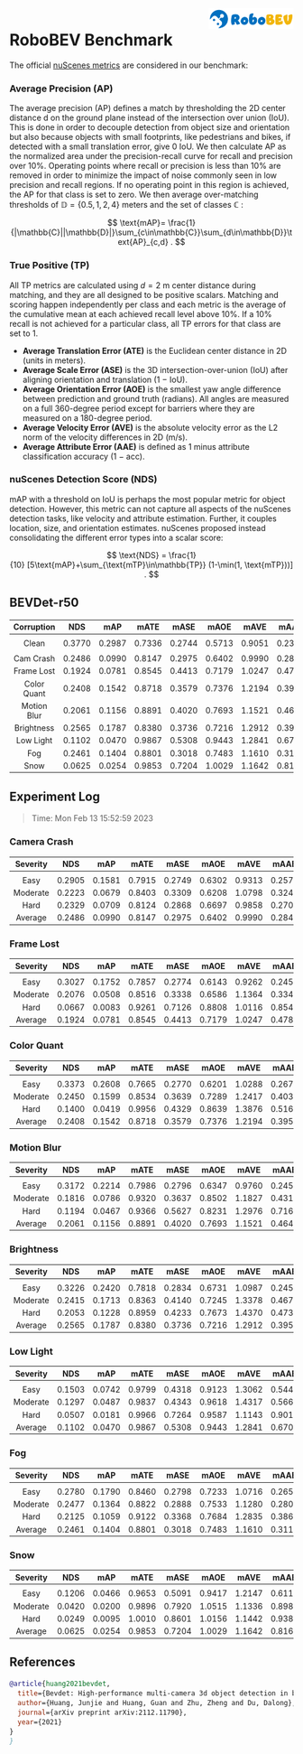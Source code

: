 <img src="..\figs\logo2.png" align="right" width="30%">

# RoboBEV Benchmark

The official [nuScenes metrics](https://www.nuscenes.org/object-detection/?externalData=all&mapData=all&modalities=Any) are considered in our benchmark:

### Average Precision (AP)

The average precision (AP) defines a match by thresholding the 2D center distance d on the ground plane instead of the intersection over union (IoU). This is done in order to decouple detection from object size and orientation but also because objects with small footprints, like pedestrians and bikes, if detected with a small translation error, give $0$ IoU.
We then calculate AP as the normalized area under the precision-recall curve for recall and precision over 10%. Operating points where recall or precision is less than $10$% are removed in order to minimize the impact of noise commonly seen in low precision and recall regions. If no operating point in this region is achieved, the AP for that class is set to zero. We then average over-matching thresholds of $\mathbb{D}=\{0.5, 1, 2, 4\}$ meters and the set of classes $\mathbb{C}$ :

$$
\text{mAP}= \frac{1}{|\mathbb{C}||\mathbb{D}|}\sum_{c\in\mathbb{C}}\sum_{d\in\mathbb{D}}\text{AP}_{c,d} .
$$

### True Positive (TP)

All TP metrics are calculated using $d=2$ m center distance during matching, and they are all designed to be positive scalars. Matching and scoring happen independently per class and each metric is the average of the cumulative mean at each achieved recall level above $10$%. If a $10$% recall is not achieved for a particular class, all TP errors for that class are set to $1$. 

- **Average Translation Error (ATE)** is the Euclidean center distance in 2D (units in meters). 
- **Average Scale Error (ASE)** is the 3D intersection-over-union (IoU) after aligning orientation and translation ($1$ − IoU).
- **Average Orientation Error (AOE)** is the smallest yaw angle difference between prediction and ground truth (radians). All angles are measured on a full $360$-degree period except for barriers where they are measured on a $180$-degree period.
- **Average Velocity Error (AVE)** is the absolute velocity error as the L2 norm of the velocity differences in 2D (m/s).
- **Average Attribute Error (AAE)** is defined as $1$ minus attribute classification accuracy ($1$ − acc).

### nuScenes Detection Score (NDS)

mAP with a threshold on IoU is perhaps the most popular metric for object detection. However, this metric can not capture all aspects of the nuScenes detection tasks, like velocity and attribute estimation. Further, it couples location, size, and orientation estimates. nuScenes proposed instead consolidating the different error types into a scalar score:

$$
\text{NDS} = \frac{1}{10} [5\text{mAP}+\sum_{\text{mTP}\in\mathbb{TP}} (1-\min(1, \text{mTP}))] .
$$


## BEVDet-r50

| **Corruption** | **NDS** | **mAP** | **mATE** | **mASE** | **mAOE** | **mAVE** | **mAAE** |
| :------------: | :-----: | :-----: | :------: | :------: | :------: | :------: | :------: |
|                |         |         |          |          |          |          |          |
|     Clean      | 0.3770 | 0.2987 | 0.7336 | 0.2744 | 0.5713 | 0.9051 | 0.2394 |
|                |         |         |          |          |          |          |          |
|   Cam Crash    | 0.2486    | 0.0990    | 0.8147     | 0.2975     | 0.6402     | 0.9990     | 0.2842     |
|   Frame Lost   | 0.1924    | 0.0781    | 0.8545     | 0.4413     | 0.7179     | 1.0247     | 0.4780     |
|  Color Quant   | 0.2408    | 0.1542    | 0.8718     | 0.3579     | 0.7376     | 1.2194     | 0.3958     |
|  Motion Blur   | 0.2061    | 0.1156    | 0.8891     | 0.4020     | 0.7693     | 1.1521     | 0.4645     |
|   Brightness   | 0.2565    | 0.1787    | 0.8380     | 0.3736     | 0.7216     | 1.2912     | 0.3955     |
|   Low Light    | 0.1102    | 0.0470    | 0.9867     | 0.5308     | 0.9443     | 1.2841     | 0.6708     |
|      Fog       | 0.2461    | 0.1404    | 0.8801     | 0.3018     | 0.7483     | 1.1610     | 0.3112     |
|      Snow      | 0.0625    | 0.0254    | 0.9853     | 0.7204     | 1.0029     | 1.1642     | 0.8160     |


## Experiment Log

> Time: Mon Feb 13 15:52:59 2023


### Camera Crash

| **Severity** | **NDS** | **mAP** | **mATE** | **mASE** | **mAOE** | **mAVE** | **mAAE** |
| :----------: | :-----: | :-----: | :------: | :------: | :------: | :------: | :------: |
|              |         |         |          |          |          |          |          |
|     Easy     | 0.2905    | 0.1581    | 0.7915     | 0.2749     | 0.6302     | 0.9313     | 0.2574     |
|   Moderate   | 0.2223    | 0.0679    | 0.8403     | 0.3309     | 0.6208     | 1.0798     | 0.3247     |
|     Hard     | 0.2329    | 0.0709    | 0.8124     | 0.2868     | 0.6697     | 0.9858     | 0.2706     |
|   Average    | 0.2486    | 0.0990    | 0.8147     | 0.2975     | 0.6402     | 0.9990     | 0.2842     |


### Frame Lost

| **Severity** | **NDS** | **mAP** | **mATE** | **mASE** | **mAOE** | **mAVE** | **mAAE** |
| :----------: | :-----: | :-----: | :------: | :------: | :------: | :------: | :------: |
|              |         |         |          |          |          |          |          |
|     Easy     | 0.3027    | 0.1752    | 0.7857     | 0.2774     | 0.6143     | 0.9262     | 0.2451     |
|   Moderate   | 0.2076    | 0.0508    | 0.8516     | 0.3338     | 0.6586     | 1.1364     | 0.3342     |
|     Hard     | 0.0667    | 0.0083    | 0.9261     | 0.7126     | 0.8808     | 1.0116     | 0.8546     |
|   Average    | 0.1924    | 0.0781    | 0.8545     | 0.4413     | 0.7179     | 1.0247     | 0.4780     |


### Color Quant

| **Severity** | **NDS** | **mAP** | **mATE** | **mASE** | **mAOE** | **mAVE** | **mAAE** |
| :----------: | :-----: | :-----: | :------: | :------: | :------: | :------: | :------: |
|              |         |         |          |          |          |          |          |
|     Easy     | 0.3373    | 0.2608    | 0.7665     | 0.2770     | 0.6201     | 1.0288     | 0.2678     |
|   Moderate   | 0.2450    | 0.1599    | 0.8534     | 0.3639     | 0.7289     | 1.2417     | 0.4031     |
|     Hard     | 0.1400    | 0.0419    | 0.9956     | 0.4329     | 0.8639     | 1.3876     | 0.5166     |
|   Average    | 0.2408    | 0.1542    | 0.8718     | 0.3579     | 0.7376     | 1.2194     | 0.3958     |


### Motion Blur

| **Severity** | **NDS** | **mAP** | **mATE** | **mASE** | **mAOE** | **mAVE** | **mAAE** |
| :----------: | :-----: | :-----: | :------: | :------: | :------: | :------: | :------: |
|              |         |         |          |          |          |          |          |
|     Easy     | 0.3172    | 0.2214    | 0.7986     | 0.2796     | 0.6347     | 0.9760     | 0.2457     |
|   Moderate   | 0.1816    | 0.0786    | 0.9320     | 0.3637     | 0.8502     | 1.1827     | 0.4312     |
|     Hard     | 0.1194    | 0.0467    | 0.9366     | 0.5627     | 0.8231     | 1.2976     | 0.7166     |
|   Average    | 0.2061    | 0.1156    | 0.8891     | 0.4020     | 0.7693     | 1.1521     | 0.4645     |


### Brightness

| **Severity** | **NDS** | **mAP** | **mATE** | **mASE** | **mAOE** | **mAVE** | **mAAE** |
| :----------: | :-----: | :-----: | :------: | :------: | :------: | :------: | :------: |
|              |         |         |          |          |          |          |          |
|     Easy     | 0.3226    | 0.2420    | 0.7818     | 0.2834     | 0.6731     | 1.0987     | 0.2456     |
|   Moderate   | 0.2415    | 0.1713    | 0.8363     | 0.4140     | 0.7245     | 1.3378     | 0.4670     |
|     Hard     | 0.2053    | 0.1228    | 0.8959     | 0.4233     | 0.7673     | 1.4370     | 0.4739     |
|   Average    | 0.2565    | 0.1787    | 0.8380     | 0.3736     | 0.7216     | 1.2912     | 0.3955     |


### Low Light

| **Severity** | **NDS** | **mAP** | **mATE** | **mASE** | **mAOE** | **mAVE** | **mAAE** |
| :----------: | :-----: | :-----: | :------: | :------: | :------: | :------: | :------: |
|              |         |         |          |          |          |          |          |
|     Easy     | 0.1503    | 0.0742    | 0.9799     | 0.4318     | 0.9123     | 1.3062     | 0.5445     |
|   Moderate   | 0.1297    | 0.0487    | 0.9837     | 0.4343     | 0.9618     | 1.4317     | 0.5661     |
|     Hard     | 0.0507    | 0.0181    | 0.9966     | 0.7264     | 0.9587     | 1.1143     | 0.9018     |
|   Average    | 0.1102    | 0.0470    | 0.9867     | 0.5308     | 0.9443     | 1.2841     | 0.6708     |


### Fog

| **Severity** | **NDS** | **mAP** | **mATE** | **mASE** | **mAOE** | **mAVE** | **mAAE** |
| :----------: | :-----: | :-----: | :------: | :------: | :------: | :------: | :------: |
|              |         |         |          |          |          |          |          |
|     Easy     | 0.2780    | 0.1790    | 0.8460     | 0.2798     | 0.7233     | 1.0716     | 0.2658     |
|   Moderate   | 0.2477    | 0.1364    | 0.8822     | 0.2888     | 0.7533     | 1.1280     | 0.2809     |
|     Hard     | 0.2125    | 0.1059    | 0.9122     | 0.3368     | 0.7684     | 1.2835     | 0.3868     |
|   Average    | 0.2461    | 0.1404    | 0.8801     | 0.3018     | 0.7483     | 1.1610     | 0.3112     |


### Snow

| **Severity** | **NDS** | **mAP** | **mATE** | **mASE** | **mAOE** | **mAVE** | **mAAE** |
| :----------: | :-----: | :-----: | :------: | :------: | :------: | :------: | :------: |
|              |         |         |          |          |          |          |          |
|     Easy     | 0.1206    | 0.0466    | 0.9653     | 0.5091     | 0.9417     | 1.2147     | 0.6114     |
|   Moderate   | 0.0420    | 0.0200    | 0.9896     | 0.7920     | 1.0515     | 1.1336     | 0.8985     |
|     Hard     | 0.0249    | 0.0095    | 1.0010     | 0.8601     | 1.0156     | 1.1442     | 0.9381     |
|   Average    | 0.0625    | 0.0254    | 0.9853     | 0.7204     | 1.0029     | 1.1642     | 0.8160     |



## References

```bib
@article{huang2021bevdet,
  title={Bevdet: High-performance multi-camera 3d object detection in bird-eye-view},
  author={Huang, Junjie and Huang, Guan and Zhu, Zheng and Du, Dalong},
  journal={arXiv preprint arXiv:2112.11790},
  year={2021}
}
}
```